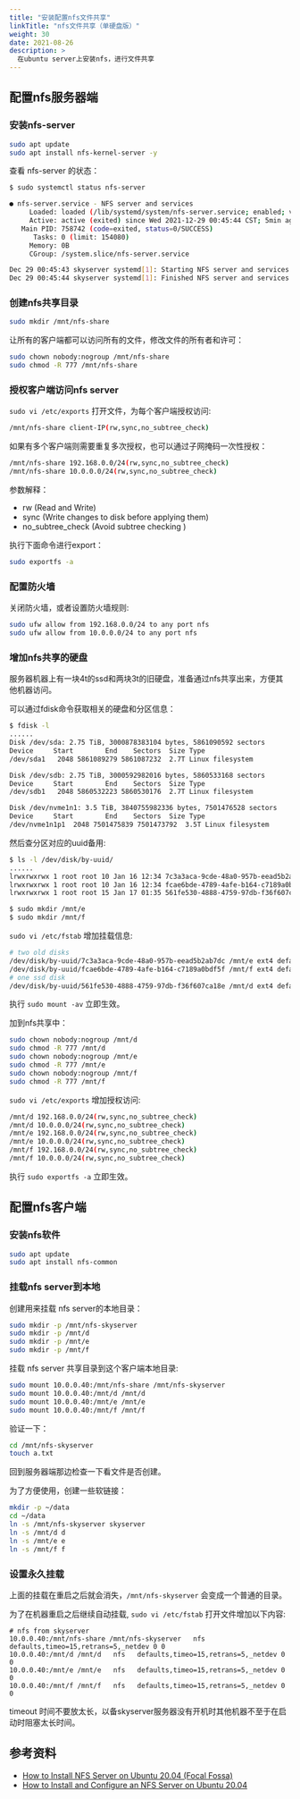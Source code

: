 ```yaml
---
title: "安装配置nfs文件共享"
linkTitle: "nfs文件共享（单硬盘版）"
weight: 30
date: 2021-08-26
description: >
  在ubuntu server上安装nfs，进行文件共享
---
```




## 配置nfs服务器端

### 安装nfs-server

```bash
sudo apt update
sudo apt install nfs-kernel-server -y
```

查看 nfs-server 的状态：

```bash
$ sudo systemctl status nfs-server

● nfs-server.service - NFS server and services
     Loaded: loaded (/lib/systemd/system/nfs-server.service; enabled; vendor pr>
     Active: active (exited) since Wed 2021-12-29 00:45:44 CST; 5min ago
   Main PID: 758742 (code=exited, status=0/SUCCESS)
      Tasks: 0 (limit: 154080)
     Memory: 0B
     CGroup: /system.slice/nfs-server.service

Dec 29 00:45:43 skyserver systemd[1]: Starting NFS server and services...
Dec 29 00:45:44 skyserver systemd[1]: Finished NFS server and services.
```

### 创建nfs共享目录

```bash
sudo mkdir /mnt/nfs-share
```

让所有的客户端都可以访问所有的文件，修改文件的所有者和许可：

```bash
sudo chown nobody:nogroup /mnt/nfs-share
sudo chmod -R 777 /mnt/nfs-share
```

### 授权客户端访问nfs server

`sudo vi /etc/exports` 打开文件，为每个客户端授权访问:

```bash
/mnt/nfs-share client-IP(rw,sync,no_subtree_check)
```

如果有多个客户端则需要重复多次授权，也可以通过子网掩码一次性授权：

```bash
/mnt/nfs-share 192.168.0.0/24(rw,sync,no_subtree_check)
/mnt/nfs-share 10.0.0.0/24(rw,sync,no_subtree_check)
```

参数解释：

- rw (Read and Write)
- sync (Write changes to disk before applying them)
- no_subtree_check (Avoid subtree checking )

执行下面命令进行export：

```bash
sudo exportfs -a
```

### 配置防火墙

关闭防火墙，或者设置防火墙规则:

```bash
sudo ufw allow from 192.168.0.0/24 to any port nfs
sudo ufw allow from 10.0.0.0/24 to any port nfs
```

### 增加nfs共享的硬盘

服务器机器上有一块4t的ssd和两块3t的旧硬盘，准备通过nfs共享出来，方便其他机器访问。

可以通过fdisk命令获取相关的硬盘和分区信息：

```bash
$ fdisk -l
......
Disk /dev/sda: 2.75 TiB, 3000878383104 bytes, 5861090592 sectors
Device     Start        End    Sectors  Size Type
/dev/sda1   2048 5861089279 5861087232  2.7T Linux filesystem

Disk /dev/sdb: 2.75 TiB, 3000592982016 bytes, 5860533168 sectors
Device     Start        End    Sectors  Size Type
/dev/sdb1   2048 5860532223 5860530176  2.7T Linux filesystem

Disk /dev/nvme1n1: 3.5 TiB, 3840755982336 bytes, 7501476528 sectors
Device     Start        End    Sectors  Size Type
/dev/nvme1n1p1  2048 7501475839 7501473792  3.5T Linux filesystem
```

然后查分区对应的uuid备用:

```bash
$ ls -l /dev/disk/by-uuid/
......
lrwxrwxrwx 1 root root 10 Jan 16 12:34 7c3a3aca-9cde-48a0-957b-eead5b2ab7dc -> ../../sda1
lrwxrwxrwx 1 root root 10 Jan 16 12:34 fcae6bde-4789-4afe-b164-c7189a0bdf5f -> ../../sdb1
lrwxrwxrwx 1 root root 15 Jan 17 01:35 561fe530-4888-4759-97db-f36f607ca18e -> ../../nvme1n1p1

$ sudo mkdir /mnt/e
$ sudo mkdir /mnt/f
```

`sudo vi /etc/fstab` 增加挂载信息:

```bash
# two old disks
/dev/disk/by-uuid/7c3a3aca-9cde-48a0-957b-eead5b2ab7dc /mnt/e ext4 defaults 0 1
/dev/disk/by-uuid/fcae6bde-4789-4afe-b164-c7189a0bdf5f /mnt/f ext4 defaults 0 1
# one ssd disk
/dev/disk/by-uuid/561fe530-4888-4759-97db-f36f607ca18e /mnt/d ext4 defaults 0 1
```

执行 `sudo mount -av` 立即生效。

加到nfs共享中：

```bash
sudo chown nobody:nogroup /mnt/d
sudo chmod -R 777 /mnt/d
sudo chown nobody:nogroup /mnt/e
sudo chmod -R 777 /mnt/e
sudo chown nobody:nogroup /mnt/f
sudo chmod -R 777 /mnt/f
```

`sudo vi /etc/exports` 增加授权访问:

```bash
/mnt/d 192.168.0.0/24(rw,sync,no_subtree_check)
/mnt/d 10.0.0.0/24(rw,sync,no_subtree_check)
/mnt/e 192.168.0.0/24(rw,sync,no_subtree_check)
/mnt/e 10.0.0.0/24(rw,sync,no_subtree_check)
/mnt/f 192.168.0.0/24(rw,sync,no_subtree_check)
/mnt/f 10.0.0.0/24(rw,sync,no_subtree_check)
```

执行 `sudo exportfs -a` 立即生效。

## 配置nfs客户端

### 安装nfs软件

```bash
sudo apt update
sudo apt install nfs-common
```

### 挂载nfs server到本地

创建用来挂载 nfs server的本地目录：

```bash
sudo mkdir -p /mnt/nfs-skyserver
sudo mkdir -p /mnt/d
sudo mkdir -p /mnt/e
sudo mkdir -p /mnt/f
```

挂载 nfs server 共享目录到这个客户端本地目录:

```bash
sudo mount 10.0.0.40:/mnt/nfs-share /mnt/nfs-skyserver
sudo mount 10.0.0.40:/mnt/d /mnt/d
sudo mount 10.0.0.40:/mnt/e /mnt/e
sudo mount 10.0.0.40:/mnt/f /mnt/f
```

验证一下：

```bash
cd /mnt/nfs-skyserver 
touch a.txt
```

回到服务器端那边检查一下看文件是否创建。

为了方便使用，创建一些软链接：

```bash
mkdir -p ~/data
cd ~/data
ln -s /mnt/nfs-skyserver skyserver
ln -s /mnt/d d
ln -s /mnt/e e
ln -s /mnt/f f
```

### 设置永久挂载

上面的挂载在重启之后就会消失，`/mnt/nfs-skyserver` 会变成一个普通的目录。

为了在机器重启之后继续自动挂载, `sudo vi /etc/fstab` 打开文件增加以下内容:

```properties
# nfs from skyserver
10.0.0.40:/mnt/nfs-share /mnt/nfs-skyserver   nfs   defaults,timeo=15,retrans=5,_netdev	0 0
10.0.0.40:/mnt/d /mnt/d   nfs   defaults,timeo=15,retrans=5,_netdev	0 0
10.0.0.40:/mnt/e /mnt/e   nfs   defaults,timeo=15,retrans=5,_netdev	0 0
10.0.0.40:/mnt/f /mnt/f   nfs   defaults,timeo=15,retrans=5,_netdev	0 0
```

timeout 时间不要放太长，以备skyserver服务器没有开机时其他机器不至于在启动时阻塞太长时间。

## 参考资料

- [How to Install NFS Server on Ubuntu 20.04 (Focal Fossa)](https://www.linuxtechi.com/install-nfs-server-on-ubuntu/)
- [How to Install and Configure an NFS Server on Ubuntu 20.04](https://linuxize.com/post/how-to-install-and-configure-an-nfs-server-on-ubuntu-20-04/)
